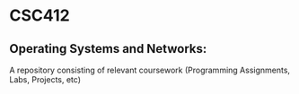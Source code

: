 # CSC412

## Operating Systems and Networks:
A repository consisting of relevant coursework (Programming Assignments, Labs, Projects, etc)
